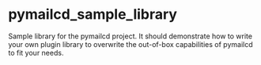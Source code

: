 # pymailcd_sample_library

Sample library for the pymailcd project.  It should demonstrate how to write your own plugin library to overwrite the out-of-box capabilities of pymailcd to fit your needs.